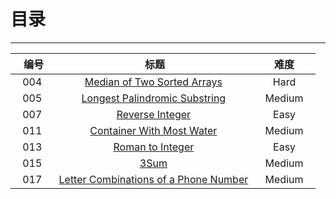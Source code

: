 # 目录

---

|    编号    |                        标题                       |       难度       |
|:----------:|:-----------------------------------------------: | :---------------:|
|   004  |   [Median of Two Sorted Arrays][1]   |     Hard    |
|   005  |   [Longest Palindromic Substring][2]   |     Medium    |
|   007  |   [Reverse Integer][3]   |     Easy    |
|   011  |   [Container With Most Water][4]   |     Medium    |
|   013  |   [Roman to Integer][5]   |     Easy    |
|   015  |   [3Sum][6]   |     Medium    |
|   017  |   [Letter Combinations of a Phone Number][7]   |     Medium    |


  [1]: https://github.com/Zelda256/LeetCode_Zelda/blob/master/004.%20Median%20of%20Two%20Sorted%20Arrays.md
  [2]: https://github.com/Zelda256/LeetCode_Zelda/blob/master/005.%20Longest%20Palindromic%20Substring.md
  [3]: https://github.com/Zelda256/LeetCode_Zelda/blob/master/007.%20Reverse%20Integer.md
  [4]: https://github.com/Zelda256/LeetCode_Zelda/blob/master/011.%20Container%20With%20Most%20Water.md
  [5]: https://github.com/Zelda256/LeetCode_Zelda/blob/master/013.%20Roman%20to%20Integer.md
  [6]: https://github.com/Zelda256/LeetCode_Zelda/blob/master/015.%203Sum.md
  [7]: https://github.com/Zelda256/LeetCode_Zelda/blob/master/017.%20Letter%20Combinations%20of%20a%20Phone%20Number.md
